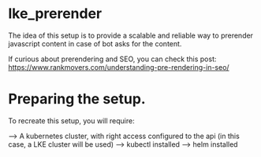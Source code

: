 # lke_prerender

The idea of this setup is to provide a scalable and reliable way to prerender javascript content in case of bot asks for the content.

If curious about prerendering and SEO, you can check this post: https://www.rankmovers.com/understanding-pre-rendering-in-seo/

# Preparing the setup.

To recreate this setup, you will require:

--> A kubernetes cluster, with right access configured to the api (in this case, a LKE cluster will be used)
--> kubectl installed
--> helm installed

